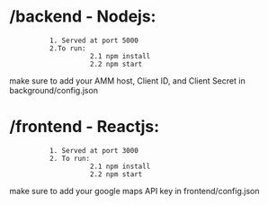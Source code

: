 # /backend - Nodejs: 
              1. Served at port 5000
              2.To run:  
                        2.1 npm install
                        2.2 npm start

make sure to add your AMM host, Client ID, and Client Secret in background/config.json

# /frontend - Reactjs:
              1. Served at port 3000
              2. To run:
                        2.1 npm install
                        2.2 npm start
   
make sure to add your google maps API key in frontend/config.json
